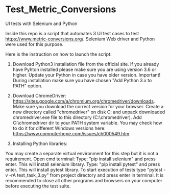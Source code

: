 # Test_Metric_Conversions
UI tests with Selenium and Python

Inside this repo is a script that automates 3 UI test cases to test https://www.metric-conversions.org/. Selenium Web driver and Python were used for this purpose.

Here is the instruction on how to launch the script:

1. Download Python3 installation file from the official site. If you already have Pyhton installed please make sure you are using version 3.6 or higher. Update your Python in case you have older version. Important! During installation make sure you have chosen "Add Python 3.x to PATH" option.

2. Download ChromeDriver: https://sites.google.com/a/chromium.org/chromedriver/downloads. Make sure you download the correct version for your browser. Create a new directory      called "chromedriver" on disk C: and unpack downloaded chromedriver.exe file to this directory (C:\chromedriver). Add C:\chromedriver dir to your PATH system variable. You may check how to do it for different Windows versions here: https://www.computerhope.com/issues/ch000549.htm.

3. Installing Python libraries:

You may create a separate virtual environment for this step but it is not a requirement.
Open cmd terminal:
Type: "pip install selenium" and press enter. This will install selenium library.
Type: "pip install pytest" and press enter. This will install pytest library.
To start execution of tests type "pytest -v -rA test_task_3.py" from project directory and press enter in terminal. It is recommended to close all other programs and browsers on your computer before executing the test suite.

